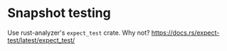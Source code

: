 
# Snapshot testing
Use rust-analyzer's `expect_test` crate. Why not?
https://docs.rs/expect-test/latest/expect_test/